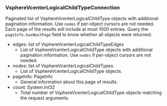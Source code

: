 ### VsphereVcenterLogicalChildTypeConnection
Paginated list of VsphereVcenterLogicalChildType objects with additional pagination information. Use `nodes` if per-object cursors are not needed. Each page of the results will include at most 1000 entries. Query the `pageInfo.hasNextPage` field to know whether all objects were returned.

- edges: list of VsphereVcenterLogicalChildTypeEdges
  - List of VsphereVcenterLogicalChildType objects with additional pagination information. Use `nodes` if per-object cursors are not needed.
- nodes: list of VsphereVcenterLogicalChildTypes
  - List of VsphereVcenterLogicalChildType objects.
- pageInfo: PageInfo
  - General information about this page of results.
- count: System.Int32
  - Total number of VsphereVcenterLogicalChildType objects matching the request arguments.
